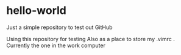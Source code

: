 # hello-world
Just a simple repository to test out GitHub

Using this repository for testing
Also as a place to store my .vimrc . Currently the one in the work computer
